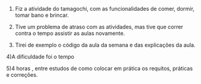 1) Fiz a atividade do tamagochi, com as funcionalidades de comer, dormir, tomar bano e brincar.

2) Tive um problema de atraso com as atividades, mas tive que correr contra o tempo assistir as aulas novamente. 

3) Tirei de exemplo o código da aula da semana e das explicações da aula.

4)A dificuldade foi o tempo

5)4 horas , entre estudos de como colocar em prática os requitos, práticas e correções.